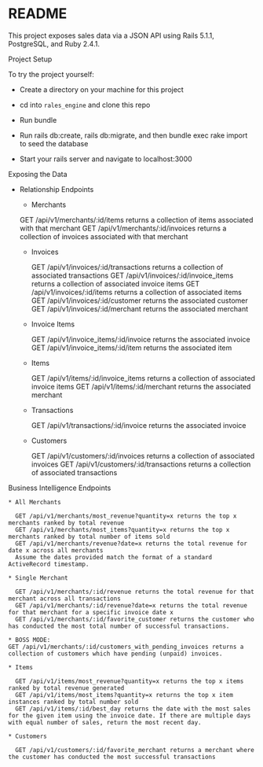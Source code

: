 # README

This project exposes sales data via a JSON API using Rails 5.1.1, PostgreSQL, and Ruby 2.4.1.

Project Setup

To try the project yourself:

  * Create a directory on your machine for this project

  * cd into `rales_engine` and clone this repo

  * Run bundle

  * Run rails db:create, rails db:migrate, and then bundle exec rake import to seed the database

  * Start your rails server and navigate to localhost:3000


Exposing the Data

  * Relationship Endpoints

    * Merchants

    GET /api/v1/merchants/:id/items returns a collection of items associated with that merchant
    GET /api/v1/merchants/:id/invoices returns a collection of invoices associated with that merchant

    * Invoices

      GET /api/v1/invoices/:id/transactions returns a collection of associated transactions
      GET /api/v1/invoices/:id/invoice_items returns a collection of associated invoice items
      GET /api/v1/invoices/:id/items returns a collection of associated items
      GET /api/v1/invoices/:id/customer returns the associated customer
      GET /api/v1/invoices/:id/merchant returns the associated merchant

    * Invoice Items

      GET /api/v1/invoice_items/:id/invoice returns the associated invoice
      GET /api/v1/invoice_items/:id/item returns the associated item

    * Items

      GET /api/v1/items/:id/invoice_items returns a collection of associated invoice items
      GET /api/v1/items/:id/merchant returns the associated merchant

    * Transactions

      GET /api/v1/transactions/:id/invoice returns the associated invoice

    * Customers

      GET /api/v1/customers/:id/invoices returns a collection of associated invoices
      GET /api/v1/customers/:id/transactions returns a collection of associated transactions

  Business Intelligence Endpoints

    * All Merchants

      GET /api/v1/merchants/most_revenue?quantity=x returns the top x merchants ranked by total revenue
      GET /api/v1/merchants/most_items?quantity=x returns the top x merchants ranked by total number of items sold
      GET /api/v1/merchants/revenue?date=x returns the total revenue for date x across all merchants
      Assume the dates provided match the format of a standard ActiveRecord timestamp.

    * Single Merchant

      GET /api/v1/merchants/:id/revenue returns the total revenue for that merchant across all transactions
      GET /api/v1/merchants/:id/revenue?date=x returns the total revenue for that merchant for a specific invoice date x
      GET /api/v1/merchants/:id/favorite_customer returns the customer who has conducted the most total number of successful transactions.

    * BOSS MODE:
    GET /api/v1/merchants/:id/customers_with_pending_invoices returns a collection of customers which have pending (unpaid) invoices.

    * Items

      GET /api/v1/items/most_revenue?quantity=x returns the top x items ranked by total revenue generated
      GET /api/v1/items/most_items?quantity=x returns the top x item instances ranked by total number sold
      GET /api/v1/items/:id/best_day returns the date with the most sales for the given item using the invoice date. If there are multiple days with equal number of sales, return the most recent day.

    * Customers

      GET /api/v1/customers/:id/favorite_merchant returns a merchant where the customer has conducted the most successful transactions
